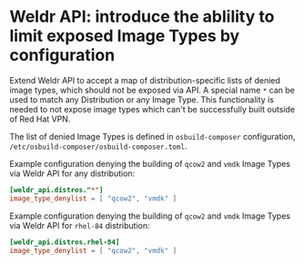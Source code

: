 # Weldr API: introduce the ablility to limit exposed Image Types by configuration

Extend Weldr API to accept a map of distribution-specific lists of denied
image types, which should not be exposed via API. A special name `*` can be
used to match any Distribution or any Image Type. This functionality is needed
to not expose image types which can't be successfully built outside
of Red Hat VPN.

The list of denied Image Types is defined in `osbuild-composer` configuration,
`/etc/osbuild-composer/osbuild-composer.toml`.

Example configuration denying the building of `qcow2` and `vmdk` Image Types
via Weldr API for any distribution:
```toml
[weldr_api.distros."*"]
image_type_denylist = [ "qcow2", "vmdk" ]
```

Example configuration denying the building of `qcow2` and `vmdk` Image Types
via Weldr API for `rhel-84` distribution:
```toml
[weldr_api.distros.rhel-84]
image_type_denylist = [ "qcow2", "vmdk" ]
```
